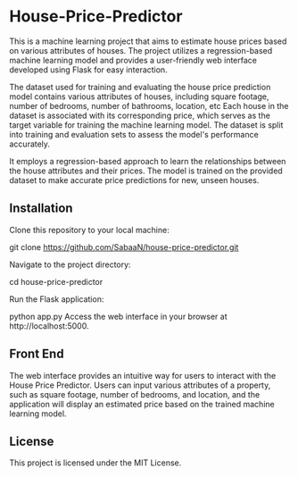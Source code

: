 # House-Price-Predictor

This is a machine learning project that aims to estimate house prices based on various attributes of houses. The project utilizes a regression-based machine learning model and provides a user-friendly web interface developed using Flask for easy interaction.


The dataset used for training and evaluating the house price prediction model contains various attributes of houses, including square footage, number of bedrooms, number of bathrooms, location, etc
Each house in the dataset is associated with its corresponding price, which serves as the target variable for training the machine learning model. The dataset is split into training and evaluation sets to assess the model's performance accurately.


It employs a regression-based approach to learn the relationships between the house attributes and their prices. The model is trained on the provided dataset to make accurate price predictions for new, unseen houses.





## Installation
Clone this repository to your local machine:

git clone https://github.com/SabaaN/house-price-predictor.git


Navigate to the project directory:

cd house-price-predictor


Run the Flask application:

python app.py
Access the web interface in your browser at http://localhost:5000.



## Front End
The web interface provides an intuitive way for users to interact with the House Price Predictor. Users can input various attributes of a property, such as square footage, number of bedrooms, and location, and the application will display an estimated price based on the trained machine learning model.


## License
This project is licensed under the MIT License.
